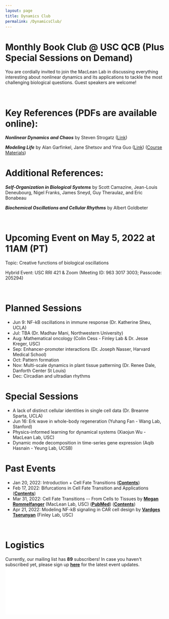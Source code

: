 ```yaml
---
layout: page
title: Dynamics Club
permalink: /DynamicsClub/
---
```


# Monthly Book Club @ USC QCB (Plus Special Sessions on Demand)

You are cordially invited to join the MacLean Lab in discussing everything interesting about nonlinear dynamics and its applications to tackle the most challenging biological questions. Guest speakers are welcome! 

&nbsp;
&nbsp;

# Key References (PDFs are available online): 

***Nonlinear Dynamics and Chaos*** by Steven Strogatz ([Link](https://www.stevenstrogatz.com/books/nonlinear-dynamics-and-chaos-with-applications-to-physics-biology-chemistry-and-engineering))

***Modeling Life*** by Alan Garfinkel, Jane Shetsov and Yina Guo ([Link](https://link.springer.com/book/10.1007/978-3-319-59731-7)) ([Course Materials](https://modelinginbiology.github.io))


# Additional References:

***Self-Organization in Biological Systems*** by Scott Camazine, Jean-Louis Deneubourg, Nigel Franks, James Sneyd, Guy Theraulaz, and Eric Bonabeau

***Biochemical Oscillations and Cellular Rhythms*** by Albert Goldbeter

&nbsp;
&nbsp;

# Upcoming Event on May 5, 2022 at 11AM (PT)

Topic: Creative functions of biological oscillations

Hybrid Event: USC RRI 421 & Zoom (Meeting ID: 963 3017 3003; Passcode: 205294)

&nbsp;
&nbsp;

# Planned Sessions

- Jun 9: NF-kB oscillations in immune response (Dr. Katherine Sheu, UCLA)
- Jul: TBA (Dr. Madhav Mani, Northwestern University)
- Aug: Mathematical oncology (Colin Cess - Finley Lab & Dr. Jesse Kreger, USC)
- Sep: Enhancer-promoter interactions (Dr. Joseph Nasser, Harvard Medical School)
- Oct: Pattern formation 
- Nov: Multi-scale dynamics in plant tissue patterning (Dr. Renee Dale, Danforth Center St Louis)
- Dec: Circadian and ultradian rhythms

# Special Sessions

- A lack of distinct cellular identities in single cell data (Dr. Breanne Sparta, UCLA)
- Jun 16: Erk wave in whole-body regeneration (Yuhang Fan - Wang Lab, Stanford)
- Physics-informed learning for dynamical systems (Xiaojun Wu - MacLean Lab, USC)
- Dynamic mode decomposition in time-series gene expression (Aqib Hasnain - Yeung Lab, UCSB)

# Past Events

- Jan 20, 2022: Introduction + Cell Fate Transitions ([**Contents**](https://drive.google.com/file/d/18OcjJginmYzX9KQ-J0J64o9GeMG6ya-I/view?usp=sharing))
- Feb 17, 2022: Bifurcations in Cell Fate Transition and Applications ([**Contents**](https://drive.google.com/file/d/1W0TRbrKwryFQ2U7IN9CR-ufOTZHycH88/view?usp=sharing ))
- Mar 31, 2022: Cell Fate Transitions -- From Cells to Tissues by [**Megan Rommelfanger**](https://macleanlab.usc.edu/people/megan-franke2/) (MacLean Lab, USC) ([**PubMed**](https://pubmed.ncbi.nlm.nih.gov/34935903/)) ([**Contents**](https://drive.google.com/file/d/1LzuqVaFz5hKXT37KzmXHevop3o0gxp7n/view?usp=sharing))
- Apr 21, 2022: Modeling NF-kB signaling in CAR cell design by [**Vardges Tserunyan**](http://csbl.usc.edu/people/lab-members/) (Finley Lab, USC)

&nbsp;
&nbsp;

# Logistics

Currently, our mailing list has **89** subscribers! In case you haven't subscribed yet, please sign up [**here**](https://forms.gle/zvwmxyHC8XhYZZx77) for the latest event updates.
![DynamicsClub](/images/DynamicsClub_May2022.pdf)